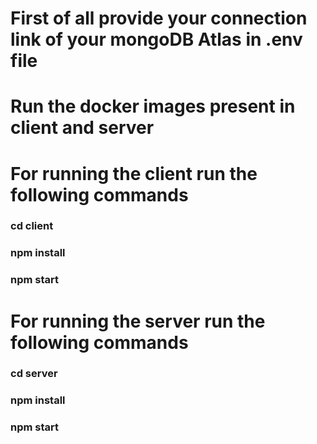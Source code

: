 # First of all provide your connection link of your mongoDB Atlas in .env file
# Run the docker images present in client and server


# For running the client run the following commands
### cd client
### npm install 
### npm start

# For running the server run the following commands
### cd server
### npm install 
### npm start

